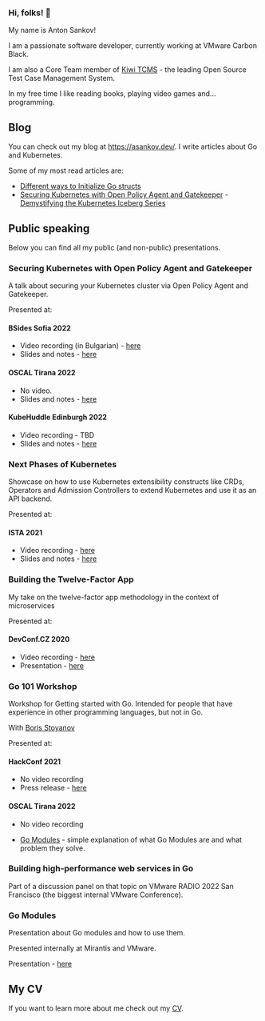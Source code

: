 ### Hi, folks! 👋

My name is Anton Sankov!

I am a passionate software developer, currently working at VMware Carbon Black.

I am also a Core Team member of [Kiwi TCMS](https://github.com/kiwitcms) - the leading Open Source Test Case Management System.

In my free time I like reading books, playing video games and... programming.

## Blog

You can check out my blog at <https://asankov.dev/>.
I write articles about Go and Kubernetes.

Some of my most read articles are:

- [Different ways to Initialize Go structs](https://asankov.dev/blog/2022/01/29/different-ways-to-initialize-go-structs/)
- [Securing Kubernetes with Open Policy Agent and Gatekeeper](https://asankov.dev/blog/2022/04/21/securing-kubernetes-with-open-policy-agent/)
-[ Demystifying the Kubernetes Iceberg Series](https://asankov.dev/blog/2022/05/15/demystifying-the-kubernetes-iceberg-part-1/)

## Public speaking

Below you can find all my public (and non-public) presentations.

### Securing Kubernetes with Open Policy Agent and Gatekeeper

A talk about securing your Kubernetes cluster via Open Policy Agent and Gatekeeper.

Presented at:

#### BSides Sofia 2022

- Video recording (in Bulgarian) - [here]((https://youtu.be/JewdgJASVxI))
- Slides and notes - [here](https://github.com/asankov/securing-kubernetes-with-open-policy-agent/tree/main/2022/bsides-sofia)

#### OSCAL Tirana 2022

- No video.
- Slides and notes - [here](https://github.com/asankov/securing-kubernetes-with-open-policy-agent/tree/main/2022/oscal-tirana)

#### KubeHuddle Edinburgh 2022

- Video recording - TBD
- Slides and notes - [here](https://github.com/asankov/securing-kubernetes-with-open-policy-agent/blob/main/2022/kubehuddle-edinburgh)

### Next Phases of Kubernetes

Showcase on how to use Kubernetes extensibility constructs like CRDs, Operators and Admission Controllers to extend Kubernetes and use it as an API backend.

Presented at:

#### ISTA 2021

- Video recording - [here](https://youtu.be/fotjvAfnjGE?t=9091)
- Slides and notes - [here](https://github.com/asankov/kubernetes-extensibility)

### Building the Twelve-Factor App

My take on the twelve-factor app methodology in the context of microservices

Presented at:

#### DevConf.CZ 2020

- Video recording - [here](https://youtu.be/xyeXx2qtfLI)
- Presentation - [here](https://asankov.dev/twelve-factor-app/#/)

### Go 101 Workshop

Workshop for Getting started with Go.
Intended for people that have experience in other programming languages, but not in Go.

With [Boris Stoyanov](https://github.com/borisbsv)

Presented at:

#### HackConf 2021

- No video recording
- Press release - [here](https://hackconf.bg/news/hackconf-2021-online-edition-workshops-announcement/#go-101)

#### OSCAL Tirana 2022

- No video recording

- [Go Modules](https://asankov.org/go-modules) - simple explanation of what Go Modules are and what problem they solve.

### Building high-performance web services in Go

Part of a discussion panel on that topic on VMware RADIO 2022 San Francisco (the biggest internal VMware Conference).

### Go Modules

Presentation about Go modules and how to use them.

Presented internally at Mirantis and VMware.

Presentation - [here](https://asankov.dev/go-modules/#/)

## My CV

If you want to learn more about me check out my [CV](https://asankov.org/cv).
